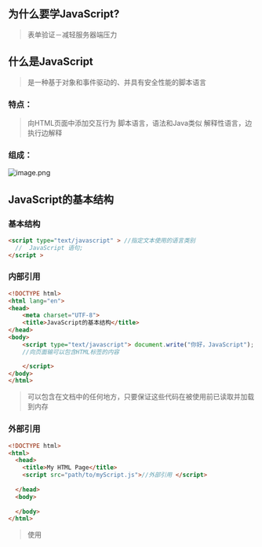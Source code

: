 ## 为什么要学JavaScript?
> 表单验证－减轻服务器端压力

## 什么是JavaScript 
> 是一种基于对象和事件驱动的、并具有安全性能的脚本语言

### 特点：
> 向HTML页面中添加交互行为 脚本语言，语法和Java类似 解释性语言，边执行边解释 

### 组成：
![image.png](https://cdn.nlark.com/yuque/0/2023/png/33625181/1677457992756-6447474a-b876-40ec-8fda-ac7727365bd4.png#averageHue=%23f8f6f0&clientId=uebb16f2e-2726-4&from=paste&id=u6c224871&name=image.png&originHeight=385&originWidth=903&originalType=url&ratio=1.5&rotation=0&showTitle=false&size=21847&status=done&style=none&taskId=u4e6f3e2a-a60d-4c57-b654-64aebf88ed8&title=)
## JavaScript的基本结构
### 基本结构
```html
<script type="text/javascript" > //指定文本使用的语言类别
  //  JavaScript 语句;
</script >
```
### 内部引用
```html
<!DOCTYPE html>
<html lang="en">
<head>
	<meta charset="UTF-8">
	<title>JavaScript的基本结构</title>
</head>
<body>
	<script type="text/javascript"> document.write("你好，JavaScript");
    //向页面输可以包含HTML标签的内容

	</script>
</body>
</html>
```
> <script></script>可以包含在文档中的任何地方，只要保证这些代码在被使用前已读取并加载到内存

### 外部引用
```html
<!DOCTYPE html>
<html>
  <head>
    <title>My HTML Page</title>
    <script src="path/to/myScript.js">//外部引用 </script>
    
  </head>
  <body>
    
  </body>
</html>
```
> 使用<script>标签将JavaScript文件链接到HTML页面中，src属性指定了JavaScript文件的路径，可以是相对路径或绝对路径。

## console对象进行输出
1、console.log()：输出信息到控制台，常用于调试和测试。
```javascript
console.log("Hello World"); // 输出 "Hello World" 
```
2、console.error()：输出错误信息到控制台，常用于捕获和调试错误。 
```javascript
console.error("Something went wrong!"); // 输出错误信息 
```
3、 console.warn()：输出警告信息到控制台，常用于提醒和警示。
```css
console.warn("This action cannot be undone!"); // 输出警告信息 
```
## JavaScript核心语法 
### 1、变量声明
> 在JavaScript中，您可以使用关键字 var、let 或 const 来声明变量。其中，var 关键字是旧的声明方式，而 let 和 const 是 ES6 中引入的新声明方式。

```javascript
var a = 1; 
let b = 2; 
const c = 3; 
```
### 2、数据类型 
> JavaScript中的数据类型有七种：字符串（String）、数字（Number）、布尔（Boolean）、null、undefined、对象（Object）和 Symbol。

```javascript
var name = "John";
var age = 25;
var isStudent = true;
var person = {
  name: "John",
  age: 25
};
var car = null;
var test;
```
### 3、运算符 
> JavaScript中的运算符包括算术运算符、比较运算符、逻辑运算符等。其中，算术运算符用于执行算术操作，比较运算符用于比较两个值，逻辑运算符用于组合和比较布尔值。

```javascript
var x = 5;
var y = 3;
var z = x + y; // 算术运算符
var isGreater = x > y; // 比较运算符
var isTrue = x > 3 && y < 5; // 逻辑运算符
```
### 4、条件语句 
> 条件语句用于根据条件执行不同的代码块。JavaScript中的条件语句有 if 语句、else if 语句和 switch 语句。

```javascript
var x = 10;
if (x > 5) {
  console.log("x is greater than 5");
} else {
  console.log("x is less than or equal to 5");
}

var color = "blue";
switch (color) {
  case "red":
    console.log("color is red");
    break;
  case "blue":
    console.log("color is blue");
    break;
  default:
    console.log("color is not red or blue");
}
```
### 5、循环语句 
> 循环语句用于多次执行相同的代码块。JavaScript中的循环语句有 for 循环、while 循环和 do...while 循环。

```javascript
for (var i = 0; i < 5; i++) {
  console.log(i);
}

var j = 0;
while (j < 5) {
  console.log(j);
  j++;
}

var k = 0;
do {
  console.log(k);
  k++;
} while (k < 5);

```
### 6、数组 
> 数组是一种存储多个值的数据结构，JavaScript中的数组可以存储不同类型的数据，其语法如下：

```javascript
var arrayName = [item1, item2, ...];
```
```javascript
var fruits = ["apple", "banana", "orange"];
console.log(fruits[0]); // 输出 "apple"

```
### 7、对象 
> 对象是一种数据结构，用于存储键值对，其中键是字符串，值可以是任何数据类型。对象可以通过点号或方括号访问其属性，其语法如下：

```javascript
var objectName = {
  property1: value1,
  property2: value2,
  ...
};
```
```javascript
var person = {
  name: "John",
  age: 25,
  isStudent: true
};

console.log(person.name); // 输出 "John"
console.log(person["age"]); // 输出 25

```
## JavaScript有两种注释方式
> 在JavaScript中，注释是一种用于添加说明和描述的文本，它不会被JavaScript解释器执行，也不会影响程序的运行。

### 单行注释
> 单行注释以 // 开始，直到行末结束。例如：

```javascript
// 这是一条单行注释 
```
### 多行注释
> 多行注释以 /* 开始，以 */ 结束。例如：

```javascript
/* 这是一条多行注释 可以跨越多行 */ 
```
